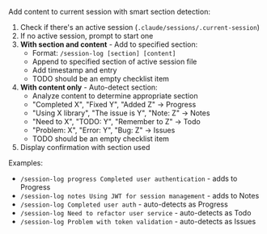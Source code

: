 Add content to current session with smart section detection:

1. Check if there's an active session (`.claude/sessions/.current-session`)
2. If no active session, prompt to start one
3. **With section and content** - Add to specified section:
   - Format: `/session-log [section] [content]`
   - Append to specified section of active session file
   - Add timestamp and entry
   - TODO should be an empty checklist item
4. **With content only** - Auto-detect section:
   - Analyze content to determine appropriate section
   - "Completed X", "Fixed Y", "Added Z" → Progress
   - "Using X library", "The issue is Y", "Note: Z" → Notes
   - "Need to X", "TODO: Y", "Remember to Z" → Todo
   - "Problem: X", "Error: Y", "Bug: Z" → Issues
   - TODO should be an empty checklist item
5. Display confirmation with section used

Examples:

- `/session-log progress Completed user authentication` - adds to Progress
- `/session-log notes Using JWT for session management` - adds to Notes
- `/session-log Completed user auth` - auto-detects as Progress
- `/session-log Need to refactor user service` - auto-detects as Todo
- `/session-log Problem with token validation` - auto-detects as Issues
